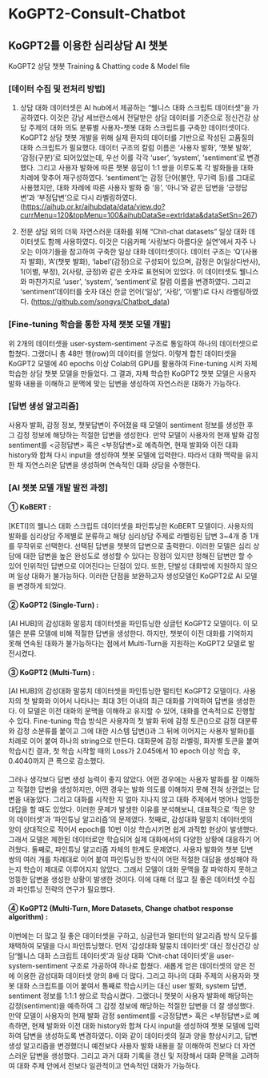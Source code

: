 # KoGPT2-Consult-Chatbot
## KoGPT2를 이용한 심리상담 AI 챗봇
KoGPT2 상담 챗봇 Training &amp; Chatting code &amp; Model file

### [데이터 수집 및 전처리 방법]
1. 상담 대화 데이터셋은 AI hub에서 제공하는 “웰니스 대화 스크립트 데이터셋”을 가공하였다.
이것은 강남 세브란스에서 전달받은 상담 데이터를 기준으로 정신건강 상담 주제의 대화 의도 분류별 사용자-챗봇 대화 스크립트를 구축한 데이터셋이다. KoGPT2 상담 챗봇 개발을 위해 실제 환자의 데이터를 기반으로 작성된 고품질의 대화 스크립트가 필요했다. 데이터 구조의 칼럼 이름은 ‘사용자 발화’, ‘챗봇 발화’, ‘감정(구분)’로 되어있었는데, 우선 이를 각각 ‘user’, ‘system’, ‘sentiment’로 변경했다. 그리고 사용자 발화에 따른 챗봇 응답이 1:1 쌍을 이루도록 각 발화들을 대화 차례에 맞추어 재구성하였다. ‘sentiment’는 감정 단어(불안, 무기력 등)를 그대로 사용했지만, 대화 차례에 따른 사용자 발화 중 ‘응’, ‘아니’와 같은 답변을 ‘긍정답변’과 ‘부정답변’으로 다시 라벨링하였다.
(https://aihub.or.kr/aihubdata/data/view.do?currMenu=120&topMenu=100&aihubDataSe=extrldata&dataSetSn=267)

3. 전문 상담 외의 더욱 자연스러운 대화를 위해 “Chit-chat datasets” 일상 대화 데이터셋도 함께 사용하였다.
이것은 다음카페 ‘사랑보다 아름다운 실연’에서 자주 나오는 이야기들을 참고하여 구축한 일상 대화 데이터셋이다. 데이터 구조는 ‘Q’(사용자 발화), ‘A’(챗봇 발화), ‘label’(감정)으로 구성되어 있으며, 감정은 0(일상다반사), 1(이별, 부정), 2(사랑, 긍정)와 같은 숫자로 표현되어 있었다. 이 데이터셋도 웰니스와 마찬가지로 ‘user’, ‘system’, ‘sentiment’로 칼럼 이름을 변경하였다. 그리고 ‘sentiment’데이터를 숫자 대신 한글 언어(‘일상’, ‘사랑’, ‘이별’)로 다시 라벨링하였다.
(https://github.com/songys/Chatbot_data)

### [Fine-tuning 학습을 통한 자체 챗봇 모델 개발]
위 2개의 데이터셋을 user-system-sentiment 구조로 통일하여 하나의 데이터셋으로 합쳤다. 그랬더니 총 48만 행(row)의 데이터를 얻었다. 이렇게 합친 데이터셋을 KoGPT2 모델에 40 epochs 이상 Colab의 GPU를 활용하여 Fine-tuning 시켜 자체 학습한 상담 챗봇 모델을 만들었다. 그 결과, 자체 학습한 KoGPT2 챗봇 모델은 사용자 발화 내용을 이해하고 문맥에 맞는 답변을 생성하여 자연스러운 대화가 가능하다.

### [답변 생성 알고리즘]
<usr> 사용자 발화, <sent> 감정 정보, <sys> 챗봇답변이 주어졌을 때 모델이 sentiment 정보를 생성한 후 그 감정 정보에 해당하는 적절한 답변을 생성한다. 만약 모델이 사용자의 현재 발화 감정 sentiment를 <긍정답변> 혹은 <부정답변>로 예측하면, 현재 발화와 이전 대화 history와 합쳐 다시 input을 생성하여 챗봇 모델에 입력한다. 따라서 대화 맥락을 유지한 채 자연스러운 답변을 생성하며 연속적인 대화 상담을 수행한다.

### [AI 챗봇 모델 개발 발전 과정]

#### ① KoBERT : 
[KETI]의 웰니스 대화 스크립트 데이터셋을 파인튜닝한 KoBERT 모델이다. 사용자의 발화를 심리상담 주제별로 분류하고 해당 심리상담 주제로 라벨링된 답변 3~4개 중 1개를 무작위로 선택한다. 선택된 답변을 챗봇의 답변으로 출력한다. 이러한 모델은 심리 상담에 대한 답변을 높은 완성도로 생성할 수 있다는 장점이 있지만 정해진 답변만 할 수 있어 인위적인 답변으로 이어진다는 단점이 있다. 또한, 단발성 대화밖에 지원하지 않으며 일상 대화가 불가능하다. 이러한 단점을 보완하고자 생성모델인 KoGPT2로 AI 모델을 변경하게 되었다.
<br>
#### ② KoGPT2 (Single-Turn) : 
[AI HUB]의 감성대화 말뭉치 데이터셋을 파인튜닝한 싱글턴 KoGPT2 모델이다. 이 모델은 분류 모델에 비해 적절한 답변을 생성한다. 하지만, 챗봇이 이전 대화를 기억하지 못해 연속된 대화가 불가능하다는 점에서 Multi-Turn을 지원하는 KoGPT2 모델로 발전시켰다.
<br>
#### ③ KoGPT2 (Multi-Turn) : 
[AI HUB]의 감성대화 말뭉치 데이터셋을 파인튜닝한 멀티턴 KoGPT2 모델이다. 사용자의 첫 발화와 이어서 나타나는 최대 3턴 이내의 최근 대화를 기억하여 답변을 생성한다. 이 모델은 이전 대화의 문맥을 이해하고 유지할 수 있어, 대화를 연속적으로 진행할 수 있다. Fine-tuning 학습 방식은 사용자의 첫 발화 뒤에 감정 토큰(<sent>)으로 감정 대분류와 감정 소분류를 붙이고 그에 대한 시스템 답변(<sys>)과 그 뒤에 이어지는 사용자 발화(<usr>)를 차례로 이어 붙여 하나의 string으로 만든다. 대화문에 감정 라벨링, 화자별 토큰을 붙여 학습시킨 결과, 첫 학습 시작할 때의 Loss가 2.045에서 10 epoch 이상 학습 후, 0.4040까지 큰 폭으로 감소했다.
<br><br>
그러나 생각보다 답변 생성 능력이 좋지 않았다. 어떤 경우에는 사용자 발화를 잘 이해하고 적절한 답변을 생성하지만, 어떤 경우는 발화 의도를 이해하지 못해 전혀 상관없는 답변을 내놓았다. 그리고 대화를 시작한 지 얼마 지나지 않고 대화 주제에서 벗어나 엉뚱한 대답을 할 때도 있었다. 이러한 문제가 발생한 이유를 분석해보니, 대표적으로 ‘적은 양의 데이터셋’과 ‘파인튜닝 알고리즘’의 문제였다. 첫째로, 감성대화 말뭉치 데이터셋의 양이 상대적으로 적어서 epoch를 10번 이상 학습시키면 쉽게 과적합 현상이 발생했다. 그래서 모델은 제한된 데이터로만 학습되어 실제 대화에서의 다양한 상황에 대응하기 어려웠다. 둘째로, 파인튜닝 알고리즘 자체의 한계도 문제였다. 사용자 발화와 챗봇 답변 쌍의 여러 개를 차례대로 이어 붙여 파인튜닝한 방식이 어떤 적절한 대답을 생성해야 하는지 학습이 제대로 이루어지지 않았다. 그래서 모델이 대화 문맥을 잘 파악하지 못하고 엉뚱한 답변을 생성한 상황이 발생한 것이다. 이에 대해 더 많고 질 좋은 데이터셋 수집과 파인튜닝 전략의 연구가 필요했다.
<br>
#### ④ KoGPT2 (Multi-Turn, More Datasets, Change chatbot response algorithm) :
이번에는 더 많고 질 좋은 데이터셋을 구하고, 싱글턴과 멀티턴의 알고리즘 방식 모두를 채택하여 모델을 다시 파인튜닝했다. 먼저 ‘감성대화 말뭉치 데이터셋’ 대신 정신건강 상담‘웰니스 대화 스크립트 데이터셋’과 일상 대화 ‘Chit-chat 데이터셋’을 user-system-sentiment 구조로 가공하여 하나로 합쳤다. 새롭게 얻은 데이터셋의 양은 전에 이용한 감성대화 데이터셋 양의 8배 더 많다. 그리고 하나의 대화 주제의 사용자와 챗봇 대화 스크립트를 이어 붙여서 통째로 학습시키는 대신 user 발화, system 답변, sentiment 정보를 1:1:1 쌍으로 학습시켰다. 그랬더니 챗봇이 사용자 발화에 해당하는 감정(sentiment)을 예측하여 그 감정 정보에 해당하는 적절한 답변을 더 잘 생성했다. 만약 모델이 사용자의 현재 발화 감정 sentiment를 <긍정답변> 혹은 <부정답변>로 예측하면, 현재 발화와 이전 대화 history와 합쳐 다시 input을 생성하여 챗봇 모델에 입력하여 답변을 생성하도록 변경하였다. 이와 같이 데이터셋의 질과 양을 향상시키고, 답변 생성 알고리즘을 변경했더니 예전보다 사용자 발화 내용을 잘 이해하여 전보다 더 자연스러운 답변을 생성했다. 그리고 과거 대화 기록을 갱신 및 저장해서 대화 문맥을 고려하여 대화 주제 안에서 전보다 일관적이고 연속적인 대화가 가능하다.

